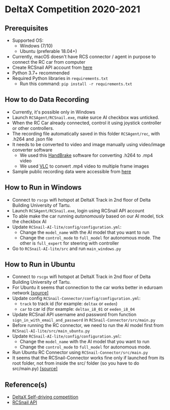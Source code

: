 # DeltaX Competition 2020-2021

## Prerequisites

- Supported OS: 
	- Windows (7/10)
	- Ubuntu (preferable 18.04+)
- Currently, macOS doesn't have RCS connector / agent in purpose to connect the RC car from computer
- Create RCSnail API account from [here](https://api.rcsnail.com/signin)
- Python 3.7+ recommended
- Required Python libraries in `requirements.txt`
	- Run this command: `pip install -r requirements.txt`


## How to do Data Recording
- Currently, it's possible only in Windows
- Launch `RCSAgent/RCSnail.exe`, make surce AI checkbox was unticked.
- When the RC Car already connected, control it using joystick controller or other controllers.
- The recording file automatically saved in this folder `RCSAgent/rec`, with .h264 and .json file
- It needs to be converted to video and image manually using video/image converter software
	- We used this [HandBrake](https://handbrake.fr/) software for converting .h264 to .mp4 video
	- We used [VLC](https://www.raymond.cc/blog/extract-video-frames-to-images-using-vlc-media-player/) to convert .mp4 video to multiple frame images 
- Sample public recording data were accessible from [here](https://owncloud.ut.ee/owncloud/index.php/s/FjqqdgPd4yaF36k)

## How to Run in Windows
- Connect to `rscgx` wifi hotspot at DeltaX Track in 2nd floor of Delta Building University of Tartu. 
- Launch `RCSAgent/RCSnail.exe`, login using RCSnail API account
- To able make the car running *autonomously* based on our AI model, tick the checkbox AI
- Update `RCSnail-AI-lite/config/configuration.yml`:
	- Change the `model_name` with the AI model that you want to run
	- Change the `control_mode` to `full_model` for autonomous mode. The other is `full_expert` for steering with controller
- Go to `RCSnail-AI-lite/src` and run `main_windows.py`


## How to Run in Ubuntu
- Connect to `rscgx` wifi hotspot at DeltaX Track in 2nd floor of Delta Building University of Tartu.
- For Ubuntu it seems that connection to the car works better in eduroam network [[source]](https://courses.cs.ut.ee/t/DeltaX2021SelfDriving/Main/OS)
- Update config `RCSnail-Connector/config/configuration.yml`:
	-  `track` to track id (for example: `deltax` or `eeden`)
	-  `car` to car id (for example: `deltax_i8_01` or `eeden_i8_04`
- Update RCSnail API username and password from function `sign_in_with_email_and_password` in `RCSnail-Connector/src/main.py`
- Before running the RC connector, we need to run the AI model first from `RCSnail-AI-lite/src/main_ubuntu.py`
- Update `RCSnail-AI-lite/config/configuration.yml`:
	- Change the `model_name` with the AI model that you want to run
	- Change the `control_mode` to `full_model` for autonomous mode.
- Run Ubuntu RC Connector using `RCSnail-Connector/src/main.py`
- It seems that the RCSnail-Connector works fine only if launched from its root folder, not from inside the src/ folder (so you have to do src/main.py) [[source]](https://courses.cs.ut.ee/t/DeltaX2021SelfDriving/Main/OS)

## Reference(s)
- [DeltaX Self-driving competition](https://courses.cs.ut.ee/t/DeltaX2021SelfDriving/Main/HomePage)
- [RCSnail API](https://api.rcsnail.com/)

